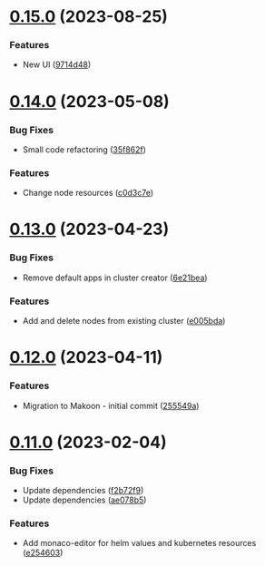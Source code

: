 # [0.15.0](https://github.com/dsieradzki/makoon/compare/v0.14.0...v0.15.0) (2023-08-25)


### Features

* New UI ([9714d48](https://github.com/dsieradzki/makoon/commit/9714d48cbe980620dc697c8794c6b3671ccb6f79))



# [0.14.0](https://github.com/dsieradzki/makoon/compare/v0.13.0...v0.14.0) (2023-05-08)


### Bug Fixes

* Small code refactoring ([35f862f](https://github.com/dsieradzki/makoon/commit/35f862fcacf037d2be1d6c38c4447fdcb4d17326))


### Features

* Change node resources ([c0d3c7e](https://github.com/dsieradzki/makoon/commit/c0d3c7e177e44f0a9546ac3b688aaeff8c44d615))



# [0.13.0](https://github.com/dsieradzki/makoon/compare/v0.12.0...v0.13.0) (2023-04-23)


### Bug Fixes

* Remove default apps in cluster creator ([6e21bea](https://github.com/dsieradzki/makoon/commit/6e21beaa37e015f167ea96f604e846ffc5df65c6))


### Features

* Add and delete nodes from existing cluster ([e005bda](https://github.com/dsieradzki/makoon/commit/e005bda95ad9e58d94563909ea32a136414a1868))



# [0.12.0](https://github.com/dsieradzki/makoon/compare/v0.11.0...v0.12.0) (2023-04-11)


### Features

* Migration to Makoon - initial commit ([255549a](https://github.com/dsieradzki/makoon/commit/255549a945a880c7bf7ab531baac65b5049d4ec0))



# [0.11.0](https://github.com/dsieradzki/makoon/compare/v0.10.1...v0.11.0) (2023-02-04)


### Bug Fixes

* Update dependencies ([f2b72f9](https://github.com/dsieradzki/makoon/commit/f2b72f93c4088c1478a2f94ce9e1c08afe47213c))
* Update dependencies ([ae078b5](https://github.com/dsieradzki/makoon/commit/ae078b5247f6f61e040ad450f0c84257cca56d6c))


### Features

* Add monaco-editor for helm values and kubernetes resources ([e254603](https://github.com/dsieradzki/makoon/commit/e254603195029b5f85c2899a2bcb1abe9ede3013))



